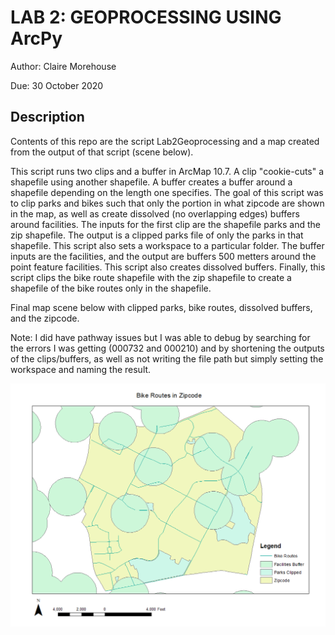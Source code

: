 # LAB 2: GEOPROCESSING USING ArcPy
Author: Claire Morehouse

Due: 30 October 2020

## Description
Contents of this repo are the script Lab2Geoprocessing and a map created from the output of that script (scene below). 

This script runs two clips and a buffer in ArcMap 10.7. A clip "cookie-cuts" a shapefile using another shapefile. A buffer creates a buffer around a shapefile depending on the length one specifies. The goal of this script was to clip parks and bikes such that only the portion in what zipcode are shown in the map, as well as create dissolved (no overlapping edges) buffers around facilities. The inputs for the first clip are the shapefile parks and the zip shapefile. The output is a clipped parks file of only the parks in that shapefile. This script also sets a workspace to a particular folder. The buffer inputs are the facilities, and the output are buffers 500 metters around the point feature facilities. This script also creates dissolved buffers. Finally, this script clips the bike route shapefile with the zip shapefile to create a shapefile of the bike routes only in the shapefile.

Final map scene below with clipped parks, bike routes, dissolved buffers, and the zipcode. 

Note: I did have pathway issues but I was able to debug by searching for the errors I was getting (000732 and 000210) and by shortening the outputs of the clips/buffers, as well as not writing the file path but simply setting the workspace and naming the result. 

![](Image/lab2map.png)
